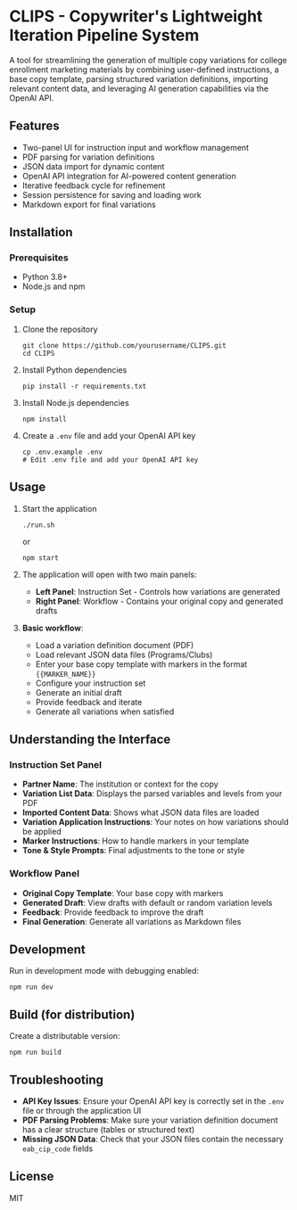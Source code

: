 # CLIPS - Copywriter's Lightweight Iteration Pipeline System

A tool for streamlining the generation of multiple copy variations for college enrollment marketing materials by combining user-defined instructions, a base copy template, parsing structured variation definitions, importing relevant content data, and leveraging AI generation capabilities via the OpenAI API.

## Features

- Two-panel UI for instruction input and workflow management
- PDF parsing for variation definitions 
- JSON data import for dynamic content
- OpenAI API integration for AI-powered content generation
- Iterative feedback cycle for refinement
- Session persistence for saving and loading work
- Markdown export for final variations

## Installation

### Prerequisites

- Python 3.8+
- Node.js and npm

### Setup

1. Clone the repository
   ```
   git clone https://github.com/yourusername/CLIPS.git
   cd CLIPS
   ```

2. Install Python dependencies
   ```
   pip install -r requirements.txt
   ```

3. Install Node.js dependencies
   ```
   npm install
   ```

4. Create a `.env` file and add your OpenAI API key
   ```
   cp .env.example .env
   # Edit .env file and add your OpenAI API key
   ```

## Usage

1. Start the application
   ```
   ./run.sh
   ```
   
   or
   
   ```
   npm start
   ```

2. The application will open with two main panels:
   - **Left Panel**: Instruction Set - Controls how variations are generated
   - **Right Panel**: Workflow - Contains your original copy and generated drafts

3. **Basic workflow**:
   - Load a variation definition document (PDF)
   - Load relevant JSON data files (Programs/Clubs)
   - Enter your base copy template with markers in the format `{{MARKER_NAME}}`
   - Configure your instruction set
   - Generate an initial draft
   - Provide feedback and iterate
   - Generate all variations when satisfied

## Understanding the Interface

### Instruction Set Panel

- **Partner Name**: The institution or context for the copy
- **Variation List Data**: Displays the parsed variables and levels from your PDF
- **Imported Content Data**: Shows what JSON data files are loaded
- **Variation Application Instructions**: Your notes on how variations should be applied
- **Marker Instructions**: How to handle markers in your template
- **Tone & Style Prompts**: Final adjustments to the tone or style

### Workflow Panel

- **Original Copy Template**: Your base copy with markers
- **Generated Draft**: View drafts with default or random variation levels
- **Feedback**: Provide feedback to improve the draft
- **Final Generation**: Generate all variations as Markdown files

## Development

Run in development mode with debugging enabled:
```
npm run dev
```

## Build (for distribution)

Create a distributable version:
```
npm run build
```

## Troubleshooting

- **API Key Issues**: Ensure your OpenAI API key is correctly set in the `.env` file or through the application UI
- **PDF Parsing Problems**: Make sure your variation definition document has a clear structure (tables or structured text)
- **Missing JSON Data**: Check that your JSON files contain the necessary `eab_cip_code` fields

## License

MIT